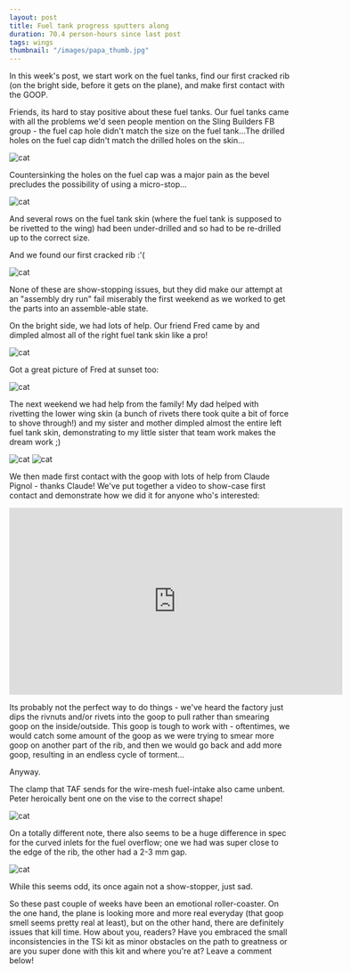 ```yaml
---
layout: post
title: Fuel tank progress sputters along
duration: 70.4 person-hours since last post
tags: wings
thumbnail: "/images/papa_thumb.jpg"
---
```


In this week's post, we start work on the fuel tanks, find our first cracked rib (on the bright side, before it gets on the plane), and make first contact with the GOOP.

Friends, its hard to stay positive about these fuel tanks. Our fuel tanks came with all the problems we'd seen people mention on the Sling Builders FB group - the fuel cap hole didn't match the size on the fuel tank...The drilled holes on the fuel cap didn't match the drilled holes on the skin...

![cat](/images/20200823_144816.jpg)

Countersinking the holes on the fuel cap was a major pain as the bevel precludes the possibility of using a micro-stop...

![cat](/images/20200823_150944.jpg)

And several rows on the fuel tank skin (where the fuel tank is supposed to be rivetted to the wing) had been under-drilled and so had to be re-drilled up to the correct size.

And we found our first cracked rib :'(

![cat](/images/crack_rib.jpg)

None of these are show-stopping issues, but they did make our attempt at an "assembly dry run" fail miserably the first weekend as we worked to get the parts into an assemble-able state.

On the bright side, we had lots of help. Our friend Fred came by and dimpled almost all of the right fuel tank skin like a pro! 

![cat](/images/20200818_193211.jpg)

Got a great picture of Fred at sunset too:

![cat](/images/20200818_193222.jpg)

The next weekend we had help from the family! My dad helped with rivetting the lower wing skin (a bunch of rivets there took quite a bit of force to shove through!) and my sister and mother dimpled almost the entire left fuel tank skin, demonstrating to my little sister that team work makes the dream work ;)

![cat](/images/20200829_173619.jpg)
![cat](/images/20200829_173608.jpg)


We then made first contact with the goop with lots of help from Claude Pignol - thanks Claude! We've put together a video to show-case first contact and demonstrate how we did it for anyone who's interested:

<iframe width="598" height="336" src="https://www.youtube.com/embed/1rEfsyo7gKA" frameborder="0" allow="accelerometer; autoplay; encrypted-media; gyroscope; picture-in-picture" allowfullscreen></iframe>

Its probably not the perfect way to do things - we've heard the factory just dips the rivnuts and/or rivets into the goop to pull rather than smearing goop on the inside/outside. This goop is tough to work with - oftentimes, we would catch some amount of the goop as we were trying to smear more goop on another part of the rib, and then we would go back and add more goop, resulting in an endless cycle of torment...

Anyway.

The clamp that TAF sends for the wire-mesh fuel-intake also came unbent. Peter heroically bent one on the vise to the correct shape!

![cat](/images/clamp_bend.jpg)

On a totally different note, there also seems to be a huge difference in spec for the curved inlets for the fuel overflow; one we had was super close to the edge of the rib, the other had a 2-3 mm gap.

![cat](/images/bad_curves.jpg)

While this seems odd, its once again not a show-stopper, just sad.

So these past couple of weeks have been an emotional roller-coaster. On the one hand, the plane is looking more and more real everyday (that goop smell seems pretty real at least), but on the other hand, there are definitely issues that kill time. How about you, readers? Have you embraced the small inconsistencies in the TSi kit as minor obstacles on the path to greatness or are you super done with this kit and where you're at? Leave a comment below!
